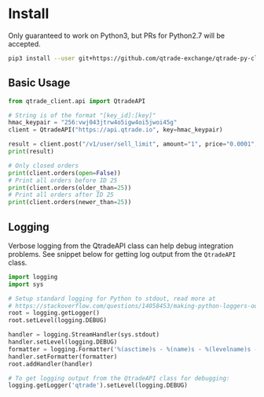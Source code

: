 # Install

Only guaranteed to work on Python3, but PRs for Python2.7 will be accepted.

``` bash
pip3 install --user git+https://github.com/qtrade-exchange/qtrade-py-client.git
```

## Basic Usage

``` python
from qtrade_client.api import QtradeAPI

# String is of the format "[key_id]:[key]"
hmac_keypair = "256:vwj043jtrw4o5igw4oi5jwoi45g"
client = QtradeAPI("https://api.qtrade.io", key=hmac_keypair)

result = client.post("/v1/user/sell_limit", amount="1", price="0.0001", market_id=12)
print(result)

# Only closed orders
print(client.orders(open=False))
# Print all orders before ID 25
print(client.orders(older_than=25))
# Print all orders after ID 25
print(client.orders(newer_than=25))
```

## Logging

Verbose logging from the QtradeAPI class can help debug integration problems.
See snippet below for getting log output from the `QtradeAPI` class.

``` python
import logging
import sys

# Setup standard logging for Python to stdout, read more at
# https://stackoverflow.com/questions/14058453/making-python-loggers-output-all-messages-to-stdout-in-addition-to-log-file
root = logging.getLogger()
root.setLevel(logging.DEBUG)

handler = logging.StreamHandler(sys.stdout)
handler.setLevel(logging.DEBUG)
formatter = logging.Formatter('%(asctime)s - %(name)s - %(levelname)s - %(message)s')
handler.setFormatter(formatter)
root.addHandler(handler)

# To get logging output from the QtradeAPI class for debugging:
logging.getLogger('qtrade').setLevel(logging.DEBUG)
```
